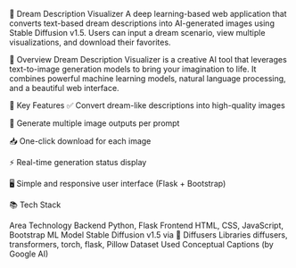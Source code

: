 🌙 Dream Description Visualizer
A deep learning-based web application that converts text-based dream descriptions into AI-generated images using Stable Diffusion v1.5.
Users can input a dream scenario, view multiple visualizations, and download their favorites.

🧠 Overview
Dream Description Visualizer is a creative AI tool that leverages text-to-image generation models to bring your imagination to life.
It combines powerful machine learning models, natural language processing, and a beautiful web interface.

🚀 Key Features
✅ Convert dream-like descriptions into high-quality images

🎨 Generate multiple image outputs per prompt

📥 One-click download for each image

⚡ Real-time generation status display

🖥️ Simple and responsive user interface (Flask + Bootstrap)

📚 Tech Stack

Area	         Technology
Backend	       Python, Flask
Frontend	     HTML, CSS, JavaScript, Bootstrap
ML Model	     Stable Diffusion v1.5 via 🤗 Diffusers
Libraries	     diffusers, transformers, torch, flask, Pillow
Dataset Used	 Conceptual Captions (by Google AI)

<!---
mrnk370/mrnk370 is a ✨ special ✨ repository because its `README.md` (this file) appears on your GitHub profile.
You can click the Preview link to take a look at your changes.
--->
